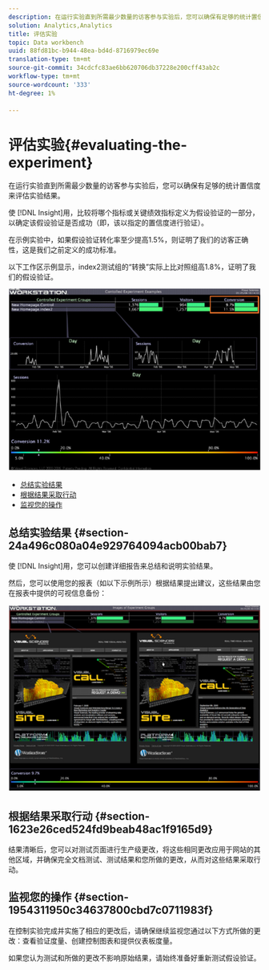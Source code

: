 ```yaml
---
description: 在运行实验直到所需最少数量的访客参与实验后，您可以确保有足够的统计置信度来评估实验结果。
solution: Analytics,Analytics
title: 评估实验
topic: Data workbench
uuid: 88fd81bc-b944-48ea-bd4d-8716979ec69e
translation-type: tm+mt
source-git-commit: 34cdcfc83ae6bb620706db37228e200cff43ab2c
workflow-type: tm+mt
source-wordcount: '333'
ht-degree: 1%

---
```



# 评估实验{#evaluating-the-experiment}

在运行实验直到所需最少数量的访客参与实验后，您可以确保有足够的统计置信度来评估实验结果。

使 [!DNL Insight]用，比较将哪个指标或关键绩效指标定义为假设验证的一部分，以确定该假设验证是否成功（即，该以指定的置信度进行验证）。

在示例实验中，如果假设验证转化率至少提高1.5%，则证明了我们的访客正确性，这是我们之前定义的成功标准。

以下工作区示例显示，index2测试组的“转换”实际上比对照组高1.8%，证明了我们的假设验证。

![](assets/experimentresults.png)

* [总结实验结果](../../../home/c-undst-ctrld-exp/c-vw-rslts/c-ev-exp.md#section-24a496c080a04e929764094acb00bab7)
* [根据结果采取行动](../../../home/c-undst-ctrld-exp/c-vw-rslts/c-ev-exp.md#section-1623e26ced524fd9beab48ac1f9165d9)
* [监视您的操作](../../../home/c-undst-ctrld-exp/c-vw-rslts/c-ev-exp.md#section-1954311950c34637800cbd7c0711983f)

## 总结实验结果 {#section-24a496c080a04e929764094acb00bab7}

使 [!DNL Insight]用，您可以创建详细报告来总结和说明实验结果。

然后，您可以使用您的报表（如以下示例所示）根据结果提出建议，这些结果由您在报表中提供的可视信息备份：

![](assets/experimentresults2.png)

## 根据结果采取行动 {#section-1623e26ced524fd9beab48ac1f9165d9}

结果清晰后，您可以对测试页面进行生产级更改，将这些相同更改应用于网站的其他区域，并确保完全文档测试、测试结果和您所做的更改，从而对这些结果采取行动。

## 监视您的操作 {#section-1954311950c34637800cbd7c0711983f}

在控制实验完成并实施了相应的更改后，请确保继续监视您通过以下方式所做的更改：查看验证度量、创建控制图表和提供仪表板度量。

如果您认为测试和所做的更改不影响原始结果，请始终准备好重新测试假设验证。
